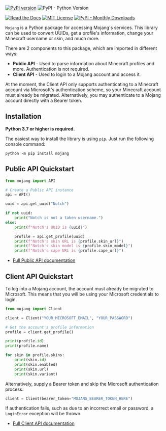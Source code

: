 [![PyPI version](https://badge.fury.io/py/mojang.svg)](https://badge.fury.io/py/mojang)
![PyPI - Python Version](https://img.shields.io/pypi/pyversions/mojang?style=flat-square)

[![Read the Docs](https://img.shields.io/readthedocs/mojang?style=flat-square)](https://mojang.readthedocs.io/en/latest/)
[![MIT License](https://img.shields.io/badge/License-MIT-yellow.svg)](https://github.com/summer/mojang/blob/master/LICENSE/)
[![PyPI - Monthly Downloads](https://img.shields.io/pypi/dm/mojang?style=flat-square)](https://pypistats.org/packages/mojang)


```Mojang``` is a Python package for accessing Mojang's services. This library can be used to convert UUIDs, get a profile's information, change your Minecraft username or skin, and much more. 

There are 2 components to this package, which are imported in different ways:

- **Public API** - Used to parse information about Minecraft profiles and more. Authentication is not required.
- **Client API** - Used to login to a Mojang account and access it.

At the moment, the Client API only supports authenticating to a Minecraft account via Microsoft's authentication scheme, so your Minecraft account must already be migrated. Alternatively, you may authenticate to a Mojang account directly with a Bearer token.


## Installation
**Python 3.7 or higher is required.**

The easiest way to install the library is using `pip`. Just run the following console command:

```
python -m pip install mojang
```


## **Public API Quickstart**

```py
from mojang import API

# Create a Public API instance
api = API()

uuid = api.get_uuid("Notch")

if not uuid:
    print("Notch is not a taken username.")
else:
    print(f"Notch's UUID is {uuid}")

    profile = api.get_profile(uuid)
    print(f"Notch's skin URL is {profile.skin_url}")
    print(f"Notch's skin model is {profile.skin_model}")
    print(f"Notch's cape URL is {profile.cape_url}")
```

- [Full Public API documentation](/en/latest/api/)


## **Client API Quickstart**
To log into a Mojang account, the account must already be migrated to Microsoft. 
This means that you will be using your Microsoft credentials to login.

```py
from mojang import Client

client = Client("YOUR_MICROSOFT_EMAIL", "YOUR_PASSWORD")

# Get the account's profile information
profile = client.get_profile()

print(profile.id)
print(profile.name)

for skin in profile.skins:
    print(skin.id)
    print(skin.enabled)
    print(skin.url)
    print(skin.variant)
```

Alternatively, supply a Bearer token and skip the Microsoft authentication process.
```py
client = Client(bearer_token="MOJANG_BEARER_TOKEN_HERE")
```
If authentication fails, such as due to an incorrect email or password, a `LoginError` exception will be thrown.

- [Full Client API documentation](/en/latest/client/)
